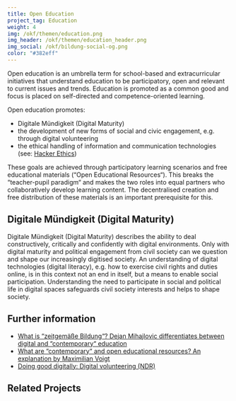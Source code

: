 ```yaml
---
title: Open Education
project_tag: Education
weight: 4
img: /okf/themen/education.png
img_header: /okf/themen/education_header.png
img_social: /okf/bildung-social-og.png
color: "#382eff"
---
```


Open education is an umbrella term for school-based and extracurricular initiatives that understand education to be participatory, open and relevant to current issues and trends. Education is promoted as a common good and focus is placed on self-directed and competence-oriented learning.

<!--more-->

Open education promotes:

* Digitale Mündigkeit (Digital Maturity)
* the development of new forms of social and civic engagement, e.g. through digital volunteering
* the ethical handling of information and communication technologies (see: [Hacker Ethics](https://www.ccc.de/en/hackerethics))

These goals are achieved through participatory learning scenarios and free educational materials (“Open Educational Resources“). This breaks the “teacher-pupil paradigm“ and makes the two roles into equal partners who collaboratively develop learning content. The decentralised creation and free distribution of these materials is an important prerequisite for this.

## Digitale Mündigkeit (Digital Maturity)

Digitale Mündigkeit (Digital Maturity) describes the ability to deal constructively, critically and confidently with digital environments. Only with digital maturity and political engagement from civil society can we question and shape our increasingly digitised society. An understanding of digital technologies (digital literacy), e.g. how to exercise civil rights and duties online, is in this context not an end in itself, but a means to enable social participation. Understanding the need to participate in social and political life in digital spaces safeguards civil society interests and helps to shape society.

## Further information

* [What is “zeitgemäße Bildung“? Dejan Mihajlovic differentiates between digital and “contemporary“ education](https://mihajlovicfreiburg.com/2017/09/08/was-ist-zeitgemaesse-bildung)
* [What are “contemporary“ and open educational resources? An explanation by Maximilian Voigt](https://edulabs.de/blog/gute-Open-Educational-Resources-und-zeitgem%C3%A4%C3%9Fe-Bildungsmaterialien)
* [Doing good digitally: Digital volunteering (NDR)](https://www.ndr.de/nachrichten/netzwelt/Digital-Gutes-tun-Ehrenamt-im-Internet,digitalesehrenamt101.html) 

## Related Projects